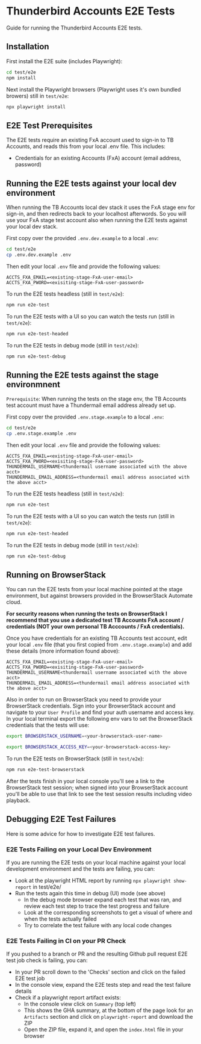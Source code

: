 # Thunderbird Accounts E2E Tests

Guide for running the Thunderbird Accounts E2E tests.

## Installation

First install the E2E suite (includes Playwright):

```bash
cd test/e2e
npm install
```

Next install the Playwright browsers (Playwright uses it's own bundled browers) still in `test/e2e`:

```bash
npx playwright install
```

## E2E Test Prerequisites
The E2E tests require an existing FxA account used to sign-in to TB Accounts, and reads this from your local .env file. This includes:
- Credentials for an existing Accounts (FxA) account (email address, password)

## Running the E2E tests against your local dev environment

When running the TB Accounts local dev stack it uses the FxA stage env for sign-in, and then redirects back to your localhost afterwords. So you will use your FxA stage test account also when running the E2E tests against your local dev stack.

First copy over the provided `.env.dev.example` to a local `.env`:

```bash
cd test/e2e
cp .env.dev.example .env
```

Then edit your local `.env` file and provide the following values:
```dotenv
ACCTS_FXA_EMAIL=<existing-stage-FxA-user-email>
ACCTS_FXA_PWORD=<exisiting-stage-FxA-user-password>
```

To run the E2E tests headless (still in `test/e2e`):

```bash
npm run e2e-test
```

To run the E2E tests with a UI so you can watch the tests run (still in `test/e2e`):

```bash
npm run e2e-test-headed
```

To run the E2E tests in debug mode (still in `test/e2e`):

```bash
npm run e2e-test-debug
```

## Running the E2E tests against the stage environmnent

`Prerequisite`: When running the tests on the stage env, the TB Accounts test account must have a Thundermail email address already set up.

First copy over the provided `.env.stage.example` to a local `.env`:

```bash
cd test/e2e
cp .env.stage.example .env
```

Then edit your local `.env` file and provide the following values:

```dotenv
ACCTS_FXA_EMAIL=<existing-stage-FxA-user-email>
ACCTS_FXA_PWORD=<exisiting-stage-FxA-user-password>
THUNDERMAIL_USERNAME<thundermail username associated with the above acct>
THUNDERMAIL_EMAIL_ADDRESS=<thundermail email address associated with the above acct>
```

To run the E2E tests headless (still in `test/e2e`):

```bash
npm run e2e-test
```

To run the E2E tests with a UI so you can watch the tests run (still in `test/e2e`):

```bash
npm run e2e-test-headed
```

To run the E2E tests in debug mode (still in `test/e2e`):

```bash
npm run e2e-test-debug
```

## Running on BrowserStack

You can run the E2E tests from your local machine pointed at the stage environment, but against browsers provided in the BrowserStack Automate cloud.

<b>For security reasons when running the tests on BrowserStack I recommend that you use a dedicated test TB Accounts FxA account / credentials (NOT your own personal TB Acccounts / FxA credentials).</b>

Once you have credentials for an existing TB Accounts test account, edit your local `.env` file (that you first copied from `.env.stage.example`) and add these details (more information found above):

```dotenv
ACCTS_FXA_EMAIL=<existing-stage-FxA-user-email>
ACCTS_FXA_PWORD=<exisiting-stage-FxA-user-password>
THUNDERMAIL_USERNAME<thundermail username associated with the above acct>
THUNDERMAIL_EMAIL_ADDRESS=<thundermail email address associated with the above acct>
```

Also in order to run on BrowserStack you need to provide your BrowserStack credentials. Sign into your BrowserStack account and navigate to your `User Profile` and find your auth username and access key. In your local terminal export the following env vars to set the BrowserStack credentials that the tests will use:

```bash
export BROWSERSTACK_USERNAME=<your-browserstack-user-name>
```

```bash
export BROWSERSTACK_ACCESS_KEY=<your-browserstack-access-key>
```

To run the E2E tests on BrowserStack (still in `test/e2e`):

```bash
npm run e2e-test-browserstack
```

After the tests finish in your local console you'll see a link to the BrowserStack test session; when signed into your BrowserStack account you'll be able to use that link to see the test session results including video playback.

## Debugging E2E Test Failures

Here is some advice for how to investigate E2E test failures.

### E2E Tests Failing on your Local Dev Environment

If you are running the E2E tests on your local machine against your local development environment and the tests are failing, you can:

- Look at the playwright HTML report by running `npx playwright show-report` in test/e2e/
- Run the tests again this time in debug (UI) mode (see above)
  - In the debug mode browser expand each test that was ran, and review each test step to trace the test progress and failure
  - Look at the corresponding screenshots to get a visual of where and when the tests actually failed
  - Try to correlate the test failure with any local code changes

### E2E Tests Failing in CI on your PR Check

If you pushed to a branch or PR and the resulting Github pull request E2E test job check is failing, you can:

- In your PR scroll down to the 'Checks' section and click on the failed E2E test job
- In the console view, expand the E2E tests step and read the test failure details
- Check if a playwright report artifact exists:
  - In the console view click on `Summary` (top left)
  - This shows the GHA summary, at the bottom of the page look for an `Artifacts` section and click on `playwright-report` and download the ZIP
  - Open the ZIP file, expand it, and open the `index.html` file in your browser

